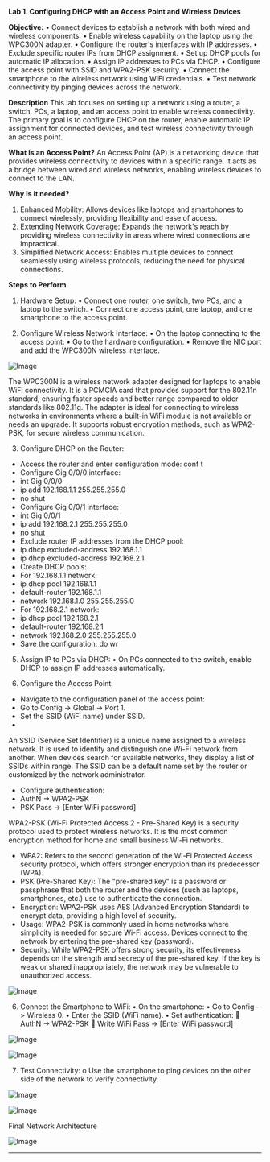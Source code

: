 **Lab 1. Configuring DHCP with an Access Point and Wireless Devices**

**Objective:**
•	Connect devices to establish a network with both wired and wireless components.
•	Enable wireless capability on the laptop using the WPC300N adapter.
•	Configure the router's interfaces with IP addresses.
•	Exclude specific router IPs from DHCP assignment.
•	Set up DHCP pools for automatic IP allocation.
•	Assign IP addresses to PCs via DHCP.
•	Configure the access point with SSID and WPA2-PSK security.
•	Connect the smartphone to the wireless network using WiFi credentials.
•	Test network connectivity by pinging devices across the network.

**Description**
This lab focuses on setting up a network using a router, a switch, PCs, a laptop, and an access point to enable wireless connectivity. The primary goal is to configure DHCP on the router, enable automatic IP assignment for connected devices, and test wireless connectivity through an access point.

**What is an Access Point?**
An Access Point (AP) is a networking device that provides wireless connectivity to devices within a specific range. It acts as a bridge between wired and wireless networks, enabling wireless devices to connect to the LAN.

**Why is it needed?**
1.	Enhanced Mobility: Allows devices like laptops and smartphones to connect wirelessly, providing flexibility and ease of access.
2.	Extending Network Coverage: Expands the network's reach by providing wireless connectivity in areas where wired connections are impractical.
3.	Simplified Network Access: Enables multiple devices to connect seamlessly using wireless protocols, reducing the need for physical connections.

**Steps to Perform**
1.	Hardware Setup:
•	Connect one router, one switch, two PCs, and a laptop to the switch.
•	Connect one access point, one laptop, and one smartphone to the access point.

2.	Configure Wireless Network Interface:
•	On the laptop connecting to the access point:
•	Go to the hardware configuration.
•	Remove the NIC port and add the WPC300N wireless interface.

![Image](https://github.com/user-attachments/assets/d08d969e-b520-47e0-b491-0e71134ebd73)
 
The WPC300N is a wireless network adapter designed for laptops to enable WiFi connectivity. It is a PCMCIA card that provides support for the 802.11n standard, ensuring faster speeds and better range compared to older standards like 802.11g. The adapter is ideal for connecting to wireless networks in environments where a built-in WiFi module is not available or needs an upgrade. It supports robust encryption methods, such as WPA2-PSK, for secure wireless communication.

3.	Configure DHCP on the Router:
-	Access the router and enter configuration mode: conf t
-	Configure Gig 0/0/0 interface: 
-	int Gig 0/0/0
-	ip add 192.168.1.1 255.255.255.0
-	no shut
-	Configure Gig 0/0/1 interface: 
-	int Gig 0/0/1
-	ip add 192.168.2.1 255.255.255.0
-	no shut
-	Exclude router IP addresses from the DHCP pool:
-	ip dhcp excluded-address 192.168.1.1
-	ip dhcp excluded-address 192.168.2.1
-	Create DHCP pools:
-	For 192.168.1.1 network:
-	ip dhcp pool 192.168.1.1
-	default-router 192.168.1.1
-	network 192.168.1.0 255.255.255.0
-	For 192.168.2.1 network:
-	ip dhcp pool 192.168.2.1
-	default-router 192.168.2.1
-	network 192.168.2.0 255.255.255.0
-	Save the configuration: do wr

5.	Assign IP to PCs via DHCP:
•	On PCs connected to the switch, enable DHCP to assign IP addresses automatically.

6.	Configure the Access Point:
-	Navigate to the configuration panel of the access point:
-	Go to Config -> Global -> Port 1.
-	Set the SSID (WiFi name) under SSID.
-	
An SSID (Service Set Identifier) is a unique name assigned to a wireless network. It is used to identify and distinguish one Wi-Fi network from another. When devices search for available networks, they display a list of SSIDs within range. The SSID can be a default name set by the router or customized by the network administrator.

-	Configure authentication: 
-	AuthN -> WPA2-PSK
-	PSK Pass -> [Enter WiFi password]

WPA2-PSK (Wi-Fi Protected Access 2 - Pre-Shared Key) is a security protocol used to protect wireless networks. It is the most common encryption method for home and small business Wi-Fi networks.

-	WPA2: Refers to the second generation of the Wi-Fi Protected Access security protocol, which offers stronger encryption than its predecessor (WPA).
-	PSK (Pre-Shared Key): The "pre-shared key" is a password or passphrase that both the router and the devices (such as laptops, smartphones, etc.) use to authenticate the connection.
-	Encryption: WPA2-PSK uses AES (Advanced Encryption Standard) to encrypt data, providing a high level of security.
-	Usage: WPA2-PSK is commonly used in home networks where simplicity is needed for secure Wi-Fi access. Devices connect to the network by entering the pre-shared key (password).
-	Security: While WPA2-PSK offers strong security, its effectiveness depends on the strength and secrecy of the pre-shared key. If the key is weak or shared inappropriately, the network may be vulnerable to unauthorized access.

![Image](https://github.com/user-attachments/assets/049ae6e5-4a6f-485c-87bc-19fb518eaef6)
 
6.	Connect the Smartphone to WiFi:
•	On the smartphone:
•	Go to Config -> Wireless 0.
•	Enter the SSID (WiFi name).
•	Set authentication:
	AuthN -> WPA2-PSK
	Write WiFi Pass -> [Enter WiFi password]

![Image](https://github.com/user-attachments/assets/9db226cb-29f8-476c-9366-a5fac6fcfa02)

![Image](https://github.com/user-attachments/assets/8e38defe-175e-46bd-9117-892a475003dc)
 
7.	Test Connectivity:
o	Use the smartphone to ping devices on the other side of the network to verify connectivity.
 
![Image](https://github.com/user-attachments/assets/3361fc20-de4a-4d2a-b733-fbf8086ed9ba)

![Image](https://github.com/user-attachments/assets/3b205bb3-7cc1-432b-86bd-0c9c58c41ce9)

Final Network Architecture

 ![Image](https://github.com/user-attachments/assets/64381fd7-2f6b-4f7f-9f0f-cbb2b68296ac)
________________________________________


